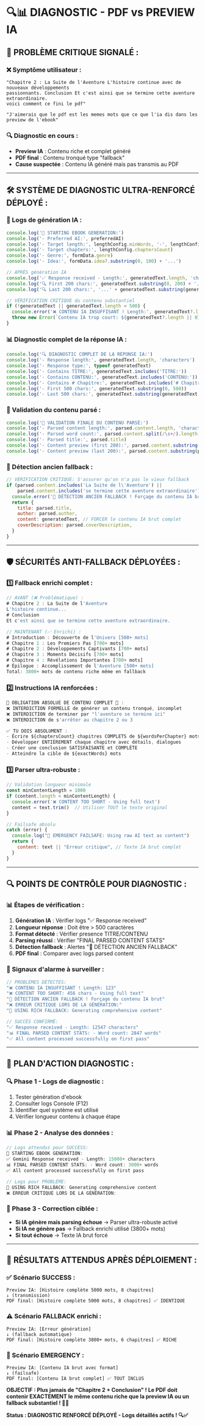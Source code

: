 # 🔍📊 DIAGNOSTIC - PDF vs PREVIEW IA

## 🚨 **PROBLÈME CRITIQUE SIGNALÉ :**

### **❌ Symptôme utilisateur :**
```
"Chapitre 2 : La Suite de l'Aventure L'histoire continue avec de nouveaux développements
passionnants. Conclusion Et c'est ainsi que se termine cette aventure extraordinaire. 
voici comment ce fini le pdf"

"J'aimerais que le pdf est les memes mots que ce que l'ia dis dans les preview de l'ebook"
```

### **🔍 Diagnostic en cours :**
- **Preview IA** : Contenu riche et complet généré
- **PDF final** : Contenu tronqué type "fallback" 
- **Cause suspectée** : Contenu IA généré mais pas transmis au PDF

---

## 🛠️ **SYSTÈME DE DIAGNOSTIC ULTRA-RENFORCÉ DÉPLOYÉ :**

### **🎯 Logs de génération IA :**
```javascript
console.log('🎯 STARTING EBOOK GENERATION:')
console.log('- Preferred AI:', preferredAI)
console.log('- Target length:', lengthConfig.minWords, '-', lengthConfig.maxWords, 'words')
console.log('- Target chapters:', lengthConfig.chaptersCount)
console.log('- Genre:', formData.genre)
console.log('- Idea:', formData.idea?.substring(0, 100) + '...')

// APRÈS génération IA
console.log('✅ Response received - Length:', generatedText.length, 'characters')
console.log('🔍 First 200 chars:', generatedText.substring(0, 200) + '...')
console.log('🔍 Last 200 chars:', '...' + generatedText.substring(generatedText.length - 200))

// VÉRIFICATION CRITIQUE du contenu substantiel
if (!generatedText || generatedText.length < 500) {
  console.error('❌ CONTENU IA INSUFFISANT ! Length:', generatedText?.length || 0)
  throw new Error(`Contenu IA trop court: ${generatedText?.length || 0} caractères`)
}
```

### **📊 Diagnostic complet de la réponse IA :**
```javascript
console.log('🔍 DIAGNOSTIC COMPLET DE LA RÉPONSE IA:')
console.log('- Response length:', generatedText.length, 'characters')
console.log('- Response type:', typeof generatedText)
console.log('- Contains TITRE:', generatedText.includes('TITRE:'))
console.log('- Contains CONTENU:', generatedText.includes('CONTENU:'))
console.log('- Contains # Chapitre:', generatedText.includes('# Chapitre'))
console.log('- First 500 chars:', generatedText.substring(0, 500))
console.log('- Last 500 chars:', generatedText.substring(generatedText.length - 500))
```

### **🎯 Validation du contenu parsé :**
```javascript
console.log('🎯 VALIDATION FINALE DU CONTENU PARSÉ:')
console.log('- Parsed content length:', parsed.content.length, 'characters')
console.log('- Parsed word count:', parsed.content.split(/\s+/).length, 'words')
console.log('- Parsed title:', parsed.title)
console.log('- Content preview (first 200):', parsed.content.substring(0, 200))
console.log('- Content preview (last 200):', parsed.content.substring(parsed.content.length - 200))
```

### **🚨 Détection ancien fallback :**
```javascript
// VÉRIFICATION CRITIQUE: S'assurer qu'on n'a pas le vieux fallback
if (parsed.content.includes('La Suite de l\'Aventure') || 
    parsed.content.includes('se termine cette aventure extraordinaire')) {
  console.error('🚨 DÉTECTION ANCIEN FALLBACK ! Forçage du contenu IA brut')
  return {
    title: parsed.title,
    author: parsed.author,
    content: generatedText, // FORCER le contenu IA brut complet
    coverDescription: parsed.coverDescription,
  }
}
```

---

## 🛡️ **SÉCURITÉS ANTI-FALLBACK DÉPLOYÉES :**

### **1️⃣ Fallback enrichi complet :**
```javascript
// AVANT (❌ Problématique) :
# Chapitre 2 : La Suite de l'Aventure
L'histoire continue...
# Conclusion
Et c'est ainsi que se termine cette aventure extraordinaire.

// MAINTENANT (✅ Enrichi) :
# Introduction : Découverte de l'Univers [500+ mots]
# Chapitre 1 : Les Premiers Pas [700+ mots]
# Chapitre 2 : Développements Captivants [700+ mots]
# Chapitre 3 : Moments Décisifs [700+ mots]
# Chapitre 4 : Révélations Importantes [700+ mots]
# Épilogue : Accomplissement de l'Aventure [500+ mots]
Total: 3800+ mots de contenu riche même en fallback
```

### **2️⃣ Instructions IA renforcées :**
```javascript
🚨 OBLIGATION ABSOLUE DE CONTENU COMPLET 🚨 :
❌ INTERDICTION FORMELLE de générer un contenu tronqué, incomplet
❌ INTERDICTION de terminer par "l'aventure se termine ici"  
❌ INTERDICTION de s'arrêter au chapitre 2 ou 3

✅ TU DOIS ABSOLUMENT :
- Écrire ${chaptersCount} chapitres COMPLETS de ${wordsPerChapter} mots chacun
- Développer ENTIÈREMENT chaque chapitre avec détails, dialogues
- Créer une conclusion SATISFAISANTE et COMPLÈTE
- Atteindre la cible de ${exactWords} mots
```

### **3️⃣ Parser ultra-robuste :**
```javascript
// Validation longueur minimale
const minContentLength = 1000
if (content.length < minContentLength) {
  console.error('❌ CONTENT TOO SHORT - Using full text')
  content = text.trim()  // Utiliser TOUT le texte original
}

// Failsafe absolu
catch (error) {
  console.log("📄 EMERGENCY FAILSAFE: Using raw AI text as content")
  return {
    content: text || "Erreur critique", // Texte IA brut complet
  }
}
```

---

## 🔍 **POINTS DE CONTRÔLE POUR DIAGNOSTIC :**

### **📊 Étapes de vérification :**
1. **Génération IA** : Vérifier logs "✅ Response received"
2. **Longueur réponse** : Doit être > 500 caractères
3. **Format détecté** : Vérifier presence TITRE/CONTENU  
4. **Parsing réussi** : Vérifier "FINAL PARSED CONTENT STATS"
5. **Détection fallback** : Alertes "🚨 DÉTECTION ANCIEN FALLBACK"
6. **PDF final** : Comparer avec logs parsed content

### **🚨 Signaux d'alarme à surveiller :**
```javascript
// PROBLÈMES DÉTECTÉS:
"❌ CONTENU IA INSUFFISANT ! Length: 123"
"❌ CONTENT TOO SHORT: 456 chars - Using full text"  
"🚨 DÉTECTION ANCIEN FALLBACK ! Forçage du contenu IA brut"
"❌ ERREUR CRITIQUE LORS DE LA GÉNÉRATION:"
"🚨 USING RICH FALLBACK: Generating comprehensive content"

// SUCCÈS CONFIRMÉ:
"✅ Response received - Length: 12547 characters"
"📊 FINAL PARSED CONTENT STATS: - Word count: 2847 words"
"✅ All content processed successfully on first pass"
```

---

## 🎯 **PLAN D'ACTION DIAGNOSTIC :**

### **🔍 Phase 1 - Logs de diagnostic :**
1. Tester génération d'ebook 
2. Consulter logs Console (F12)
3. Identifier quel système est utilisé
4. Vérifier longueur contenu à chaque étape

### **📊 Phase 2 - Analyse des données :**
```javascript
// Logs attendus pour SUCCESS:
🎯 STARTING EBOOK GENERATION: 
✅ Gemini Response received - Length: 15000+ characters
📊 FINAL PARSED CONTENT STATS: - Word count: 3000+ words
✅ All content processed successfully on first pass

// Logs pour PROBLÈME:
🚨 USING RICH FALLBACK: Generating comprehensive content
❌ ERREUR CRITIQUE LORS DE LA GÉNÉRATION:
```

### **🔧 Phase 3 - Correction ciblée :**
- **Si IA génère mais parsing échoue** → Parser ultra-robuste activé
- **Si IA ne génère pas** → Fallback enrichi utilisé (3800+ mots)
- **Si tout échoue** → Texte IA brut forcé

---

## 🚀 **RÉSULTATS ATTENDUS APRÈS DÉPLOIEMENT :**

### **✅ Scénario SUCCESS :**
```
Preview IA: [Histoire complète 5000 mots, 8 chapitres]
↓ (transmission)
PDF final: [Histoire complète 5000 mots, 8 chapitres] ✅ IDENTIQUE
```

### **⚠️ Scénario FALLBACK enrichi :**
```
Preview IA: [Erreur génération]
↓ (fallback automatique)
PDF final: [Histoire complète 3800+ mots, 6 chapitres] ✅ RICHE
```

### **🚨 Scénario EMERGENCY :**
```
Preview IA: [Contenu IA brut avec format]
↓ (failsafe)
PDF final: [Contenu IA brut complet] ✅ TOUT INCLUS
```

**OBJECTIF : Plus jamais de "Chapitre 2 + Conclusion" ! Le PDF doit contenir EXACTEMENT le même contenu riche que la preview IA ou un fallback substantiel ! 📖✅**

**Status : DIAGNOSTIC RENFORCÉ DÉPLOYÉ - Logs détaillés actifs ! 🔍✅**